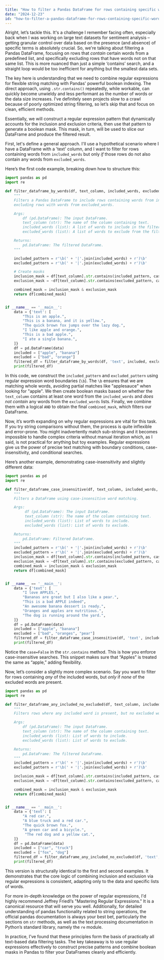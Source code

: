 ```yaml
---
title: "How to filter a Pandas DataFrame for rows containing specific words, excluding rows with words not on the list?"
date: "2024-12-23"
id: "how-to-filter-a-pandas-dataframe-for-rows-containing-specific-words-excluding-rows-with-words-not-on-the-list"
---
```


Alright, let’s tackle this. It's a challenge I remember facing often, especially back when I was working on large text datasets for sentiment analysis – getting granular control over data based on the presence (and absence) of specific terms is absolutely crucial. So, we're talking about filtering a Pandas DataFrame, focusing on rows that *contain* certain words from a predefined list, and specifically excluding rows that have words not on that same list. This is more nuanced than just a simple ‘contains’ search, and a straight loop would be too inefficient for anything but the smallest data sets.

The key here is understanding that we need to combine regular expressions for flexible string matching with Pandas' powerful boolean indexing. The direct approach, using `.str.contains()` repeatedly, while workable, can quickly become unwieldy and less performant as the number of words or the data size increases. I’ve definitely seen projects slow to a crawl because of poorly optimized string filtering, so let’s skip that and focus on clean, efficient methods.

Essentially, we will construct a regular expression pattern that dynamically accounts for the inclusion and exclusion criteria, then use that pattern to generate a boolean mask. This mask, in turn, will be used to slice our DataFrame and produce the filtered result.

First, let's define a general approach. I'll use a hypothetical scenario where I have a DataFrame with a 'text' column, and I want to filter for rows containing words from `included_words` but only *if* those rows do not also contain any words from `excluded_words`.

Here’s the first code example, breaking down how to structure this:

```python
import pandas as pd
import re

def filter_dataframe_by_words(df, text_column, included_words, excluded_words):
    """
    Filters a Pandas DataFrame to include rows containing words from included_words,
    excluding rows with words from excluded_words.

    Args:
        df (pd.DataFrame): The input DataFrame.
        text_column (str): The name of the column containing text.
        included_words (list): A list of words to include in the filter.
        excluded_words (list): A list of words to exclude from the filter.

    Returns:
        pd.DataFrame: The filtered DataFrame.
    """

    included_pattern = r'\b(' + '|'.join(included_words) + r')\b'
    excluded_pattern = r'\b(' + '|'.join(excluded_words) + r')\b'

    # Create masks
    inclusion_mask = df[text_column].str.contains(included_pattern, case=False, regex=True)
    exclusion_mask = ~df[text_column].str.contains(excluded_pattern, case=False, regex=True)

    combined_mask = inclusion_mask & exclusion_mask
    return df[combined_mask]


if __name__ == '__main__':
    data = {'text': [
        "This is an apple.",
        "This is a banana, and it is yellow.",
        "The quick brown fox jumps over the lazy dog.",
        "I like apple and orange.",
        "This is a bad apple.",
        "I ate a single banana.",
    ]}
    df = pd.DataFrame(data)
    included = ["apple", "banana"]
    excluded = ["bad", "orange"]
    filtered_df = filter_dataframe_by_words(df, 'text', included, excluded)
    print(filtered_df)

```

In this code, we construct the `included_pattern` and `excluded_pattern` using regular expression word boundaries (`\b`). The `\b` ensures that we are matching whole words, avoiding partial matches like "applesauce" when looking for "apple". We then create boolean masks based on whether the `text_column` contains at least one word from the `included_words` and *does not contain* any words from the `excluded_words` lists. Finally, we combine them with a logical `AND` to obtain the final `combined_mask`, which filters our DataFrame.

Now, it’s worth expanding on why regular expressions are vital for this task. If you try string comparisons without them, the process is quite inflexible and error-prone. You might inadvertently match sub-strings and it becomes impossible to handle complex criteria without manual iteration which, as I said, is not practical for anything but toy examples. Regular expressions give us the power of precise text matching with boundary conditions, case-insensitivity, and conditional searches.

Here’s another example, demonstrating case-insensitivity and slightly different data:

```python
import pandas as pd
import re

def filter_dataframe_case_insensitive(df, text_column, included_words, excluded_words):
    """
    Filters a DataFrame using case-insensitive word matching.

    Args:
         df (pd.DataFrame): The input DataFrame.
         text_column (str): The name of the column containing text.
         included_words (list): List of words to include.
         excluded_words (list): List of words to exclude.

    Returns:
        pd.DataFrame: Filtered DataFrame.
    """
    included_pattern = r'\b(' + '|'.join(included_words) + r')\b'
    excluded_pattern = r'\b(' + '|'.join(excluded_words) + r')\b'
    inclusion_mask = df[text_column].str.contains(included_pattern, case=False, regex=True)
    exclusion_mask = ~df[text_column].str.contains(excluded_pattern, case=False, regex=True)
    combined_mask = inclusion_mask & exclusion_mask
    return df[combined_mask]


if __name__ == '__main__':
    data = {'text': [
        "I love APPLES.",
        "Bananas are great but I also like a pear.",
        "This is a bad APPLE indeed",
        "An awesome banana dessert is ready.",
        "Oranges and apples are nutritious.",
        "The dog is running around the yard.",
    ]}
    df = pd.DataFrame(data)
    included = ["apple", "banana"]
    excluded = ["bad", "oranges", "pear"]
    filtered_df = filter_dataframe_case_insensitive(df, 'text', included, excluded)
    print(filtered_df)

```
Notice the `case=False` in the `str.contains` method. This is how you enforce case-insensitive searches. This snippet makes sure that “Apples” is treated the same as “apple,” adding flexibility.

Now, let’s consider a slightly more complex scenario. Say you want to filter for rows containing *any* of the included words, but *only* if *none* of the excluded words are present.

```python
import pandas as pd
import re

def filter_dataframe_any_included_no_excluded(df, text_column, included_words, excluded_words):
    """
    Filters rows where any included word is present, but no excluded words are.

    Args:
        df (pd.DataFrame): The input DataFrame.
        text_column (str): The name of the column containing text.
        included_words (list): List of words to include.
        excluded_words (list): List of words to exclude.

    Returns:
        pd.DataFrame: The filtered DataFrame.
    """
    included_pattern = r'\b(' + '|'.join(included_words) + r')\b'
    excluded_pattern = r'\b(' + '|'.join(excluded_words) + r')\b'

    inclusion_mask = df[text_column].str.contains(included_pattern, case=False, regex=True)
    exclusion_mask = ~df[text_column].str.contains(excluded_pattern, case=False, regex=True)

    combined_mask = inclusion_mask & exclusion_mask
    return df[combined_mask]


if __name__ == '__main__':
    data = {'text': [
        "A red car.",
        "A blue truck and a red car.",
        "The quick brown fox.",
        "A green car and a bicycle.",
         "The red dog and a yellow cat.",
    ]}
    df = pd.DataFrame(data)
    included = ["car", "truck"]
    excluded = ["fox", "dog"]
    filtered_df = filter_dataframe_any_included_no_excluded(df, 'text', included, excluded)
    print(filtered_df)

```

This version is structurally identical to the first and second examples. It demonstrates that the core logic of combining inclusion and exclusion via regular expressions is consistent, adapting only to the data and specific lists of words.

For more in-depth knowledge on the power of regular expressions, I'd highly recommend Jeffrey Friedl’s "Mastering Regular Expressions." It is a canonical resource that will serve you well. Additionally, for detailed understanding of pandas functionality related to string operations, the official pandas documentation is always your best bet, particularly the sections on `str` methods, as well as the text processing documentation in Python’s standard library, namely the `re` module.

In practice, I’ve found that these principles form the basis of practically all text-based data filtering tasks. The key takeaway is to use regular expressions effectively to construct precise patterns and combine boolean masks in Pandas to filter your DataFrames cleanly and efficiently.
